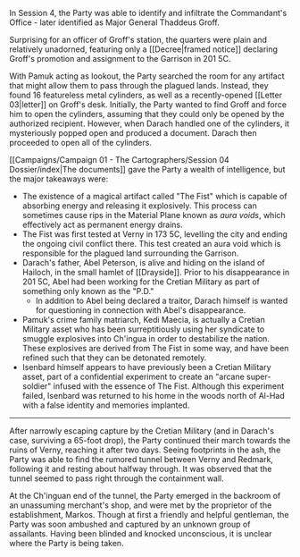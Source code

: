 In Session 4, the Party was able to identify and infiltrate the Commandant's Office - later identified as Major General Thaddeus Groff.

Surprising for an officer of Groff's station, the quarters were plain and relatively unadorned, featuring only a [[Decree|framed notice]] declaring Groff's promotion and assignment to the Garrison in 201 5C. 

With Pamuk acting as lookout, the Party searched the room for any artifact that might allow them to pass through the plagued lands. Instead, they found 16 featureless metal cylinders, as well as a recently-opened [[Letter 03|letter]] on Groff's desk. Initially, the Party wanted to find Groff and force him to open the cylinders, assuming that they could only be opened by the authorized recipient. However, when Darach handled one of the cylinders, it mysteriously popped open and produced a document. Darach then proceeded to open all of the cylinders. 

[[Campaigns/Campaign 01 - The Cartographers/Session 04 Dossier/index|The documents]] gave the Party a wealth of intelligence, but the major takeaways were:
- The existence of a magical artifact called "The Fist" which is capable of absorbing energy and releasing it explosively. This process can sometimes cause rips in the Material Plane known as *aura voids*, which effectively act as permanent energy drains. 
- The Fist was first tested at Verny in 173 5C, levelling the city and ending the ongoing civil conflict there. This test created an aura void which is responsible for the plagued land surrounding the Garrison. 
- Darach's father, Abel Peterson, is alive and hiding on the island of Hailoch, in the small hamlet of [[Drayside]]. Prior to his disappearance in 201 5C, Abel had been working for the Cretian Military as part of something only known as the "P.D."
	- In addition to Abel being declared a traitor, Darach himself is wanted for questioning in connection with Abel's disappearance.
- Pamuk's crime family matriarch, Kedi Maecia, is actually a Cretian Military asset who has been surreptitiously using her syndicate to smuggle explosives into Ch'ingua in order to destabilize the nation. These explosives are derived from The Fist in some way, and have been refined such that they can be detonated remotely. 
- Isenbard himself appears to have previously been a Cretian Military asset, part of a confidential experiment to create an "arcane super-soldier" infused with the essence of The Fist. Although this experiment failed, Isenbard was returned to his home in the woods north of Al-Had with a false identity and memories implanted. 

---

After narrowly escaping capture by the Cretian Military (and in Darach's case, surviving a 65-foot drop), the Party continued their march towards the ruins of Verny, reaching it after two days. Seeing footprints in the ash, the Party was able to find the rumored tunnel between Verny and Redmark, following it and resting about halfway through. It was observed that the tunnel seemed to pass right through the containment wall. 

At the Ch'inguan end of the tunnel, the Party emerged in the backroom of an unassuming merchant's shop, and were met by the proprietor of the establishment, Markos. Though at first a friendly and helpful gentleman, the Party was soon ambushed and captured by an unknown group of assailants. Having been blinded and knocked unconscious, it is unclear where the Party is being taken. 